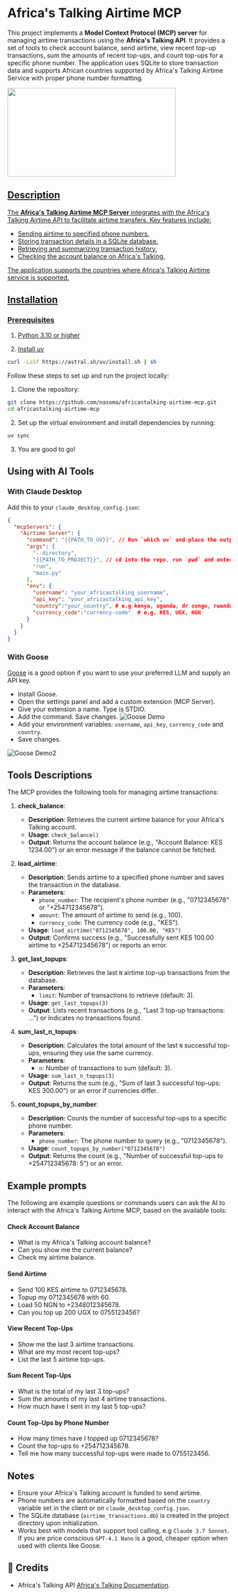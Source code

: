# Africa's Talking Airtime MCP

This project implements a **Model Context Protocol (MCP) server** for managing airtime transactions using the **Africa's Talking API**. It provides a set of tools to check account balance, send airtime, view recent top-up transactions, sum the amounts of recent top-ups, and count top-ups for a specific phone number. The application uses SQLite to store transaction data and supports African countries supported by Africa's Talking Airtime Service with proper phone number formatting.

<a href="https://glama.ai/mcp/servers/@nasoma/africastalking-airtime-mcp">
  <img width="380" height="200" src="https://glama.ai/mcp/servers/@nasoma/africastalking-airtime-mcp/badge" />

## Description

The **Africa's Talking Airtime MCP Server** integrates with the Africa's Talking Airtime API to facilitate airtime transfers. Key features include:

- Sending airtime to specified phone numbers.
- Storing transaction details in a SQLite database.
- Retrieving and summarizing transaction history.
- Checking the account balance on Africa's Talking.

The application supports the countries where Africa's Talking Airtime service is supported.

## Installation

### Prerequisites

1. Python 3.10 or higher

2. [Install uv](https://docs.astral.sh/uv/#highlights)

```bash
curl -LsSf https://astral.sh/uv/install.sh | sh
```
Follow these steps to set up and run the project locally:

1. Clone the repository:
```bash
git clone https://github.com/nasoma/africastalking-airtime-mcp.git
cd africastalking-airtime-mcp
```

2. Set up the virtual environment and install dependencies by running:
```bash
uv sync 
```
3. You are good to go!

## Using with AI Tools

### With Claude Desktop

Add this to your `claude_desktop_config.json`:
```json
{
  "mcpServers": {
    "Airtime Server": {
      "command": "{{PATH_TO_UV}}", // Run `which uv` and place the output here
      "args": [
        "--directory",
        "{{PATH_TO_PROJECT}}", // cd into the repo, run `pwd` and enter the output here
        "run",
        "main.py"
      ],
      "env": {
        "username": "your_africastalking_username",
        "api_key": "your_africastalking_api_key",
        "country":"your_country", # e.g kenya, uganda, dr congo, rwanda, south africa
        "currency_code":"currency-code"  # e.g. KES, UGX, NGN
      }
    }
  }
}
```
### With Goose

[Goose](https://block.github.io/goose/) is a good option if you want to use your preferred LLM and supply an API key.

- Install Goose.
- Open the settings panel and add a custom extension (MCP Server).
- Give your extension a name. Type is STDIO.
- Add the command. Save changes.
![Goose Demo](goose-demo1.png)
- Add your environment variables: `username`, `api_key`, `currency_code` and `country`.
- Save changes.

![Goose Demo2](goose-demo2.png)

## Tools Descriptions

The MCP provides the following tools for managing airtime transactions:

1. **check_balance**:
   - **Description**: Retrieves the current airtime balance for your Africa's Talking account.
   - **Usage**: `check_balance()`
   - **Output**: Returns the account balance (e.g., "Account Balance: KES 1234.00") or an error message if the balance cannot be fetched.

2. **load_airtime**:
   - **Description**: Sends airtime to a specified phone number and saves the transaction in the database.
   - **Parameters**:
     - `phone_number`: The recipient's phone number (e.g., "0712345678" or "+254712345678").
     - `amount`: The amount of airtime to send (e.g., 100).
     - `currency_code`: The currency code (e.g., "KES").
   - **Usage**: `load_airtime("0712345678", 100.00, "KES")`
   - **Output**: Confirms success (e.g., "Successfully sent KES 100.00 airtime to +254712345678") or reports an error.

3. **get_last_topups**:
   - **Description**: Retrieves the last `N` airtime top-up transactions from the database.
   - **Parameters**:
     - `limit`: Number of transactions to retrieve (default: 3).
   - **Usage**: `get_last_topups(3)`
   - **Output**: Lists recent transactions (e.g., "Last 3 top-up transactions: ...") or indicates no transactions found.

4. **sum_last_n_topups**:
   - **Description**: Calculates the total amount of the last `N` successful top-ups, ensuring they use the same currency.
   - **Parameters**:
     - `n`: Number of transactions to sum (default: 3).
   - **Usage**: `sum_last_n_topups(3)`
   - **Output**: Returns the sum (e.g., "Sum of last 3 successful top-ups: KES 300.00") or an error if currencies differ.

5. **count_topups_by_number**:
   - **Description**: Counts the number of successful top-ups to a specific phone number.
   - **Parameters**:
     - `phone_number`: The phone number to query (e.g., "0712345678").
   - **Usage**: `count_topups_by_number("0712345678")`
   - **Output**: Returns the count (e.g., "Number of successful top-ups to +254712345678: 5") or an error.

## Example prompts

The following are example questions or commands users can ask the AI to interact with the Africa's Talking Airtime MCP, based on the available tools:

#### Check Account Balance
- What is my Africa's Talking account balance?
- Can you show me the current balance?
- Check my airtime balance.

#### Send Airtime
- Send 100 KES airtime to 0712345678.
- Topup my 0712345678 with 60.
- Load 50 NGN to +2348012345678.
- Can you top up 200 UGX to 0755123456?

#### View Recent Top-Ups
- Show me the last 3 airtime transactions.
- What are my most recent top-ups?
- List the last 5 airtime top-ups.

#### Sum Recent Top-Ups
- What is the total of my last 3 top-ups?
- Sum the amounts of my last 4 airtime transactions.
- How much have I sent in my last 5 top-ups?

#### Count Top-Ups by Phone Number
- How many times have I topped up 0712345678?
- Count the top-ups to +254712345678.
- Tell me how many successful top-ups were made to 0755123456.

## Notes

- Ensure your Africa's Talking account is funded to send airtime.
- Phone numbers are automatically formatted based on the `country` variable set in the client or on `claude_desktop_config.json`.
- The SQLite database (`airtime_transactions.db`) is created in the project directory upon initialization.
- Works best with models that support tool calling, e.g `Claude 3.7 Sonnet`. If you are price conscious `GPT-4.1 Nano` is a good, cheaper option when used with clients like Goose.

## 🙏 Credits

*   Africa's Talking API [Africa's Talking Documentation](https://developers.africastalking.com/).